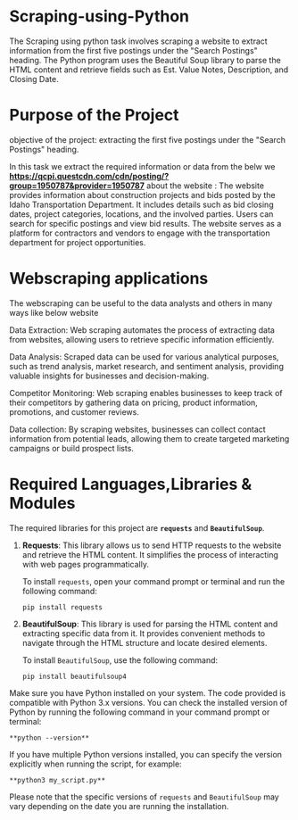 # Scraping-using-Python
The Scraping using python  task involves scraping a website to extract information from the first five postings under the "Search Postings" heading. The Python program uses the Beautiful Soup library to parse the HTML content and retrieve fields such as Est. Value Notes, Description, and Closing Date.

# Purpose of the Project
objective of the project: extracting the first five postings under the "Search Postings" heading.

In this task we extract the required information or data from the belw we
**https://qcpi.questcdn.com/cdn/posting/?group=1950787&provider=1950787**
about the website : The website provides information about construction projects and bids posted by the Idaho Transportation Department. It includes details such as bid closing dates, project categories, locations, and the involved parties. Users can search for specific postings and view bid results. The website serves as a platform for contractors and vendors to engage with the transportation department for project opportunities.

# Webscraping applications

The webscraping can be useful to the data analysts and others in many ways like below website

Data Extraction: Web scraping automates the process of extracting data from websites, allowing users to retrieve specific information efficiently.

Data Analysis: Scraped data can be used for various analytical purposes, such as trend analysis, market research, and sentiment analysis, providing valuable insights for businesses and decision-making.

Competitor Monitoring: Web scraping enables businesses to keep track of their competitors by gathering data on pricing, product information, promotions, and customer reviews.

Data collection: By scraping websites, businesses can collect contact information from potential leads, allowing them to create targeted marketing campaigns or build prospect lists.

# Required Languages,Libraries & Modules

The required libraries for this project are **`requests`** and **`BeautifulSoup`**.

1. **Requests**: This library allows us to send HTTP requests to the website and retrieve the HTML content. It simplifies the process of interacting with web pages programmatically.

   To install `requests`, open your command prompt or terminal and run the following command:
   ```
   pip install requests
   ```

2. **BeautifulSoup**: This library is used for parsing the HTML content and extracting specific data from it. It provides convenient methods to navigate through the HTML structure and locate desired elements.

   To install `BeautifulSoup`, use the following command:
   ```
   pip install beautifulsoup4
   ```

Make sure you have Python installed on your system. The code provided is compatible with Python 3.x versions. You can check the installed version of Python by running the following command in your command prompt or terminal:
```
**python --version**
```

If you have multiple Python versions installed, you can specify the version explicitly when running the script, for example:
```
**python3 my_script.py**
```

Please note that the specific versions of `requests` and `BeautifulSoup` may vary depending on the date you are running the installation.

